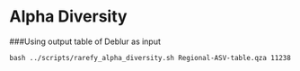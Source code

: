 # Alpha Diversity
###Using output table of Deblur as input 
```shell
bash ../scripts/rarefy_alpha_diversity.sh Regional-ASV-table.qza 11238
```
